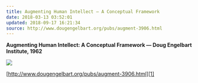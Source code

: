 ```yaml
---
title: Augmenting Human Intellect – A Conceptual Framework
date: 2018-03-13 03:52:01
updated: 2018-09-17 16:21:34
source: http://www.dougengelbart.org/pubs/augment-3906.html
---
```

__Augmenting Human Intellect: A Conceptual Framework — Doug Engelbart__ __Institute, 1962__

![](Augmenting%20Human%20Intellect%3A%20A%20Conceptual%20Framework.html.resources/DE2A037E-4962-4707-8BC7-CCDABFB5F809.png)

[http://www.dougengelbart.org/pubs/augment-3906.html][1]

[1]: http://www.dougengelbart.org/pubs/augment-3906.html